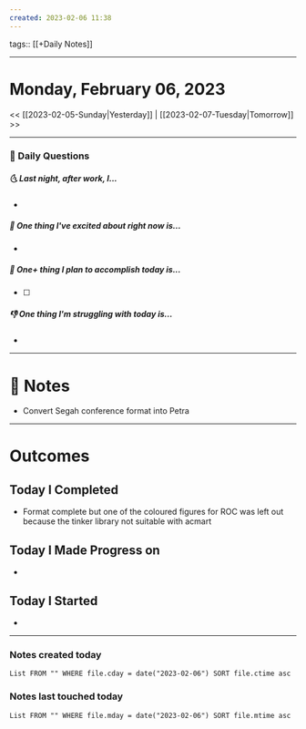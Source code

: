 ```yaml
---
created: 2023-02-06 11:38
---
```

tags:: [[+Daily Notes]]

---

# Monday, February 06, 2023
	
<< [[2023-02-05-Sunday|Yesterday]] | [[2023-02-07-Tuesday|Tomorrow]] >>

---
### 📅 Daily Questions
##### 🌜 Last night, after work, I...
- 

##### 🙌 One thing I've excited about right now is...
- 

##### 🚀 One+ thing I plan to accomplish today is...
- [ ] 

##### 👎 One thing I'm struggling with today is...
- 

---
# 📝 Notes

- Convert Segah conference format into Petra

---
# Outcomes

## Today I Completed
- Format complete but one of the coloured figures for ROC was left out because the tinker library not suitable with acmart

## Today I Made Progress on
-  

## Today I Started
- 


---
### Notes created today
```dataview
List FROM "" WHERE file.cday = date("2023-02-06") SORT file.ctime asc
```

### Notes last touched today
```dataview
List FROM "" WHERE file.mday = date("2023-02-06") SORT file.mtime asc
```